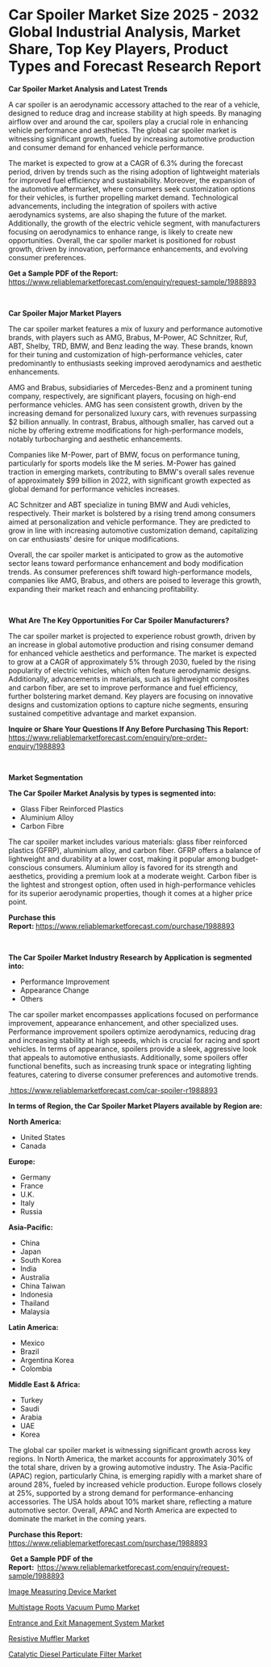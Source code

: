 <p><h1>Car Spoiler Market Size 2025 - 2032 Global Industrial Analysis, Market Share, Top Key Players, Product Types and Forecast Research Report</h1></p><p><strong>Car Spoiler Market Analysis and Latest Trends</strong></p>
<p><p>A car spoiler is an aerodynamic accessory attached to the rear of a vehicle, designed to reduce drag and increase stability at high speeds. By managing airflow over and around the car, spoilers play a crucial role in enhancing vehicle performance and aesthetics. The global car spoiler market is witnessing significant growth, fueled by increasing automotive production and consumer demand for enhanced vehicle performance.</p><p>The market is expected to grow at a CAGR of 6.3% during the forecast period, driven by trends such as the rising adoption of lightweight materials for improved fuel efficiency and sustainability. Moreover, the expansion of the automotive aftermarket, where consumers seek customization options for their vehicles, is further propelling market demand. Technological advancements, including the integration of spoilers with active aerodynamics systems, are also shaping the future of the market. Additionally, the growth of the electric vehicle segment, with manufacturers focusing on aerodynamics to enhance range, is likely to create new opportunities. Overall, the car spoiler market is positioned for robust growth, driven by innovation, performance enhancements, and evolving consumer preferences.</p></p>
<p><strong>Get a Sample PDF of the Report:&nbsp;</strong> <a href="https://www.reliablemarketforecast.com/enquiry/request-sample/1988893?utm_campaign=2749&utm_medium=2&utm_source=Github&utm_content=ia&utm_term=30032025&utm_id=car-spoiler">https://www.reliablemarketforecast.com/enquiry/request-sample/1988893</a></p>
<p>&nbsp;</p>
<p><strong>Car Spoiler Major Market Players</strong></p>
<p><p>The car spoiler market features a mix of luxury and performance automotive brands, with players such as AMG, Brabus, M-Power, AC Schnitzer, Ruf, ABT, Shelby, TRD, BMW, and Benz leading the way. These brands, known for their tuning and customization of high-performance vehicles, cater predominantly to enthusiasts seeking improved aerodynamics and aesthetic enhancements.</p><p>AMG and Brabus, subsidiaries of Mercedes-Benz and a prominent tuning company, respectively, are significant players, focusing on high-end performance vehicles. AMG has seen consistent growth, driven by the increasing demand for personalized luxury cars, with revenues surpassing $2 billion annually. In contrast, Brabus, although smaller, has carved out a niche by offering extreme modifications for high-performance models, notably turbocharging and aesthetic enhancements.</p><p>Companies like M-Power, part of BMW, focus on performance tuning, particularly for sports models like the M series. M-Power has gained traction in emerging markets, contributing to BMW's overall sales revenue of approximately $99 billion in 2022, with significant growth expected as global demand for performance vehicles increases.</p><p>AC Schnitzer and ABT specialize in tuning BMW and Audi vehicles, respectively. Their market is bolstered by a rising trend among consumers aimed at personalization and vehicle performance. They are predicted to grow in line with increasing automotive customization demand, capitalizing on car enthusiasts' desire for unique modifications.</p><p>Overall, the car spoiler market is anticipated to grow as the automotive sector leans toward performance enhancement and body modification trends. As consumer preferences shift toward high-performance models, companies like AMG, Brabus, and others are poised to leverage this growth, expanding their market reach and enhancing profitability.</p></p>
<p>&nbsp;</p>
<p><strong>What Are The Key Opportunities For Car Spoiler Manufacturers?</strong></p>
<p><p>The car spoiler market is projected to experience robust growth, driven by an increase in global automotive production and rising consumer demand for enhanced vehicle aesthetics and performance. The market is expected to grow at a CAGR of approximately 5% through 2030, fueled by the rising popularity of electric vehicles, which often feature aerodynamic designs. Additionally, advancements in materials, such as lightweight composites and carbon fiber, are set to improve performance and fuel efficiency, further bolstering market demand. Key players are focusing on innovative designs and customization options to capture niche segments, ensuring sustained competitive advantage and market expansion.</p></p>
<p><strong>Inquire or Share Your Questions If Any Before Purchasing This Report:</strong> <a href="https://www.reliablemarketforecast.com/enquiry/pre-order-enquiry/1988893?utm_campaign=2749&utm_medium=2&utm_source=Github&utm_content=ia&utm_term=30032025&utm_id=car-spoiler">https://www.reliablemarketforecast.com/enquiry/pre-order-enquiry/1988893</a></p>
<p>&nbsp;</p>
<p><strong>Market Segmentation</strong></p>
<p><strong>The Car Spoiler Market Analysis by types is segmented into:</strong></p>
<p><ul><li>Glass Fiber Reinforced Plastics</li><li>Aluminium Alloy</li><li>Carbon Fibre</li></ul></p>
<p><p>The car spoiler market includes various materials: glass fiber reinforced plastics (GFRP), aluminium alloy, and carbon fiber. GFRP offers a balance of lightweight and durability at a lower cost, making it popular among budget-conscious consumers. Aluminium alloy is favored for its strength and aesthetics, providing a premium look at a moderate weight. Carbon fiber is the lightest and strongest option, often used in high-performance vehicles for its superior aerodynamic properties, though it comes at a higher price point.</p></p>
<p><strong>Purchase this Report:&nbsp;</strong><a href="https://www.reliablemarketforecast.com/purchase/1988893?utm_campaign=2749&utm_medium=2&utm_source=Github&utm_content=ia&utm_term=30032025&utm_id=car-spoiler">https://www.reliablemarketforecast.com/purchase/1988893</a></p>
<p>&nbsp;</p>
<p><strong>The Car Spoiler Market Industry Research by Application is segmented into:</strong></p>
<p><ul><li>Performance Improvement</li><li>Appearance Change</li><li>Others</li></ul></p>
<p><p>The car spoiler market encompasses applications focused on performance improvement, appearance enhancement, and other specialized uses. Performance improvement spoilers optimize aerodynamics, reducing drag and increasing stability at high speeds, which is crucial for racing and sport vehicles. In terms of appearance, spoilers provide a sleek, aggressive look that appeals to automotive enthusiasts. Additionally, some spoilers offer functional benefits, such as increasing trunk space or integrating lighting features, catering to diverse consumer preferences and automotive trends.</p></p>
<p><a href="https://www.reliablemarketforecast.com/car-spoiler-r1988893?utm_campaign=2749&utm_medium=2&utm_source=Github&utm_content=ia&utm_term=30032025&utm_id=car-spoiler">&nbsp;https://www.reliablemarketforecast.com/car-spoiler-r1988893</a></p>
<p><strong>In terms of Region, the Car Spoiler Market Players available by Region are:</strong></p>
<p>
    <p> <strong> North America: </strong>
        <ul>
            <li>United States</li>
            <li>Canada</li>
        </ul>
        </p> 
    <p> <strong> Europe: </strong>
        <ul>
            <li>Germany</li>
            <li>France</li>
            <li>U.K.</li>
            <li>Italy</li>
            <li>Russia</li>
        </ul>
        </p> 
    <p> <strong> Asia-Pacific: </strong>
        <ul>
            <li>China</li>
            <li>Japan</li>
            <li>South Korea</li>
            <li>India</li>
            <li>Australia</li>
            <li>China Taiwan</li>
            <li>Indonesia</li>
            <li>Thailand</li>
            <li>Malaysia</li>
        </ul>
        </p> 
    <p> <strong> Latin America: </strong>
        <ul>
            <li>Mexico</li>
            <li>Brazil</li>
            <li>Argentina Korea</li>
            <li>Colombia</li>
        </ul>
        </p> 
    <p> <strong> Middle East & Africa: </strong>
        <ul>
            <li>Turkey</li>
            <li>Saudi</li>
            <li>Arabia</li>
            <li>UAE</li>
            <li>Korea</li>
        </ul>
    </p>
    </p>
<p><p>The global car spoiler market is witnessing significant growth across key regions. In North America, the market accounts for approximately 30% of the total share, driven by a growing automotive industry. The Asia-Pacific (APAC) region, particularly China, is emerging rapidly with a market share of around 28%, fueled by increased vehicle production. Europe follows closely at 25%, supported by a strong demand for performance-enhancing accessories. The USA holds about 10% market share, reflecting a mature automotive sector. Overall, APAC and North America are expected to dominate the market in the coming years.</p></p>
<p><strong>Purchase this Report: </strong><a href="https://www.reliablemarketforecast.com/purchase/1988893?utm_campaign=2749&utm_medium=2&utm_source=Github&utm_content=ia&utm_term=30032025&utm_id=car-spoiler">https://www.reliablemarketforecast.com/purchase/1988893</a></p>
<p>&nbsp;<strong>Get a Sample PDF of the Report:&nbsp;&nbsp;</strong><a href="https://www.reliablemarketforecast.com/enquiry/request-sample/1988893?utm_campaign=2749&utm_medium=2&utm_source=Github&utm_content=ia&utm_term=30032025&utm_id=car-spoiler">https://www.reliablemarketforecast.com/enquiry/request-sample/1988893</a></p>
<p><strong></strong></p>
<p><p><a href="https://www.linkedin.com/pulse/overview-image-measuring-device-market-2025-2032-growth-factors-cxr1c?utm_campaign=2749&utm_medium=2&utm_source=Github&utm_content=ia&utm_term=30032025&utm_id=car-spoiler">Image Measuring Device Market</a></p><p><a href="https://www.linkedin.com/pulse/global-multistage-roots-vacuum-pump-market-analysis-trends-gtklc?utm_campaign=2749&utm_medium=2&utm_source=Github&utm_content=ia&utm_term=30032025&utm_id=car-spoiler">Multistage Roots Vacuum Pump Market</a></p><p><a href="https://www.linkedin.com/pulse/entrance-exit-management-system-market-growth-outlook-148cagr-rurle?utm_campaign=2749&utm_medium=2&utm_source=Github&utm_content=ia&utm_term=30032025&utm_id=car-spoiler">Entrance and Exit Management System Market</a></p><p><a href="https://www.linkedin.com/pulse/comprehensive-analysis-resistive-muffler-market-size-share-d3swc?utm_campaign=2749&utm_medium=2&utm_source=Github&utm_content=ia&utm_term=30032025&utm_id=car-spoiler">Resistive Muffler Market</a></p><p><a href="https://www.linkedin.com/pulse/catalytic-diesel-particulate-filtermarket-size-trends-growth-qluac?utm_campaign=2749&utm_medium=2&utm_source=Github&utm_content=ia&utm_term=30032025&utm_id=car-spoiler">Catalytic Diesel Particulate Filter Market</a></p></p>
